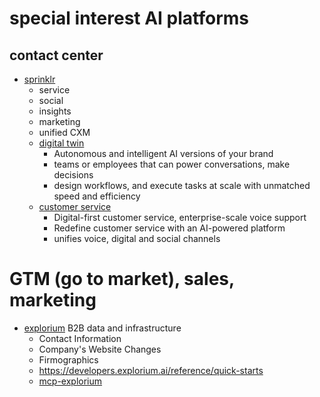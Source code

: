 # special interest AI platforms

## contact center

* [sprinklr](https://www.sprinklr.com/de/)
  + service
  + social
  + insights
  + marketing
  + unified CXM
  + [digital twin](https://www.sprinklr.com/de/products/digital-twin/)
    - Autonomous and intelligent AI versions of your brand
    - teams or employees that can power conversations, make decisions
    - design workflows, and execute tasks at scale with unmatched speed and efficiency
  + [customer service](https://www.sprinklr.com/products/customer-service/)
    - Digital-first customer service, enterprise-scale voice support
    - Redefine customer service with an AI-powered platform
    - unifies voice, digital and social channels

# GTM (go to market), sales, marketing

* [explorium](https://www.explorium.ai/)
  B2B data and infrastructure
  + Contact Information
  + Company's Website Changes
  + Firmographics
  + https://developers.explorium.ai/reference/quick-starts
  + [mcp-explorium](https://github.com/supercorp-ai/mcp-explorium)
